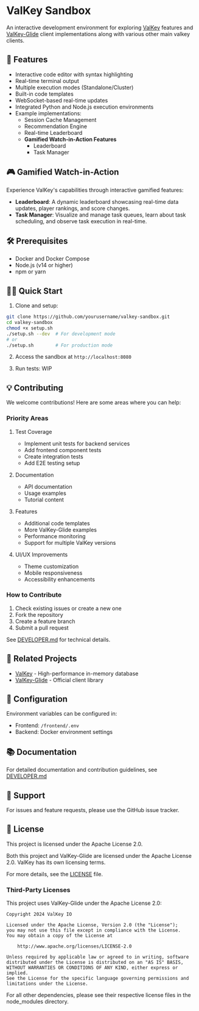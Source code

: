 # ValKey Sandbox

An interactive development environment for exploring [ValKey](https://valkey.io/) features and [ValKey-Glide](https://github.com/valkey-io/valkey-glide) client implementations along with various other main valkey clients.

## 🚀 Features

- Interactive code editor with syntax highlighting
- Real-time terminal output
- Multiple execution modes (Standalone/Cluster)
- Built-in code templates
- WebSocket-based real-time updates
- Integrated Python and Node.js execution environments
- Example implementations:
  - Session Cache Management
  - Recommendation Engine
  - Real-time Leaderboard
  - **Gamified Watch-in-Action Features**
    - Leaderboard
    - Task Manager

## 🎮 Gamified Watch-in-Action

Experience ValKey's capabilities through interactive gamified features:

- **Leaderboard**: A dynamic leaderboard showcasing real-time data updates, player rankings, and score changes.
- **Task Manager**: Visualize and manage task queues, learn about task scheduling, and observe task execution in real-time.

## 🛠️ Prerequisites

- Docker and Docker Compose
- Node.js (v14 or higher)
- npm or yarn

## 🏃‍♂️ Quick Start

1. Clone and setup:
```bash
git clone https://github.com/yourusername/valkey-sandbox.git
cd valkey-sandbox
chmod +x setup.sh
./setup.sh --dev  # For development mode
# or
./setup.sh        # For production mode
```

2. Access the sandbox at `http://localhost:8080`

3. Run tests:
WIP

## 💡 Contributing

We welcome contributions! Here are some areas where you can help:

### Priority Areas
1. Test Coverage
   - Implement unit tests for backend services
   - Add frontend component tests
   - Create integration tests
   - Add E2E testing setup

2. Documentation
   - API documentation
   - Usage examples
   - Tutorial content

3. Features
   - Additional code templates
   - More ValKey-Glide examples
   - Performance monitoring
   - Support for multiple ValKey versions

4. UI/UX Improvements
   - Theme customization
   - Mobile responsiveness
   - Accessibility enhancements

### How to Contribute
1. Check existing issues or create a new one
2. Fork the repository
3. Create a feature branch
4. Submit a pull request

See [DEVELOPER.md](DEVELOPER.md) for technical details.

## 🔗 Related Projects

- [ValKey](https://valkey.io/) - High-performance in-memory database
- [ValKey-Glide](https://github.com/valkey-io/valkey-glide) - Official client library

## 🔧 Configuration

Environment variables can be configured in:
- Frontend: `/frontend/.env`
- Backend: Docker environment settings

## 📚 Documentation

For detailed documentation and contribution guidelines, see [DEVELOPER.md](DEVELOPER.md)

## 🤝 Support

For issues and feature requests, please use the GitHub issue tracker.

## 📜 License

This project is licensed under the Apache License 2.0.

Both this project and ValKey-Glide are licensed under the Apache License 2.0. ValKey has its own licensing terms.

For more details, see the [LICENSE](LICENSE) file.

### Third-Party Licenses

This project uses ValKey-Glide under the Apache License 2.0:

```
Copyright 2024 ValKey IO

Licensed under the Apache License, Version 2.0 (the "License");
you may not use this file except in compliance with the License.
You may obtain a copy of the License at

    http://www.apache.org/licenses/LICENSE-2.0

Unless required by applicable law or agreed to in writing, software
distributed under the License is distributed on an "AS IS" BASIS,
WITHOUT WARRANTIES OR CONDITIONS OF ANY KIND, either express or implied.
See the License for the specific language governing permissions and
limitations under the License.
```

For all other dependencies, please see their respective license files in the node_modules directory.
